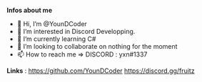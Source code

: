 **Infos about me** 

- 👋 Hi, I’m @YounDCoder
- 👀 I’m interested in Discord Developping.
- 🌱 I’m currently learning C# 
- 💞️ I’m looking to collaborate on nothing for the moment
- 📫 How to reach me => DISCORD : yxn#1337

<!---
YounDCoder/YounDCoder is a ✨ special ✨ repository because its `README.md` (this file) appears on your GitHub profile.
You can click the Preview link to take a look at your changes.
--->

**Links** : 
https://github.com/YounDCoder 
https://discord.gg/fruitz
